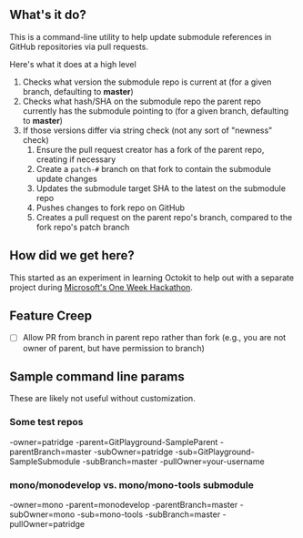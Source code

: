 ## What's it do?

This is a command-line utility to help update submodule references in GitHub repositories via pull requests.

Here's what it does at a high level

1. Checks what version the submodule repo is current at (for a given branch, defaulting to **master**)
2. Checks what hash/SHA on the submodule repo the parent repo currently has the submodule pointing to (for a given branch, defaulting to **master**)
3. If those versions differ via string check (not any sort of "newness" check)
    1. Ensure the pull request creator has a fork of the parent repo, creating if necessary
	2. Create a `patch-#` branch on that fork to contain the submodule update changes
	3. Updates the submodule target SHA to the latest on the submodule repo
	4. Pushes changes to fork repo on GitHub
	5. Creates a pull request on the parent repo's branch, compared to the fork repo's patch branch

## How did we get here?

This started as an experiment in learning Octokit to help out with a separate project during [Microsoft's One Week Hackathon](https://blogs.microsoft.com/firehose/2017/07/24/microsofts-one-week-hackathon-kicks-off-this-year-with-nonprofits-hacking-alongside-employees/).

## Feature Creep

- [ ] Allow PR from branch in parent repo rather than fork (e.g., you are not owner of parent, but have permission to branch)

## Sample command line params

These are likely not useful without customization.

### Some test repos

-owner=patridge -parent=GitPlayground-SampleParent -parentBranch=master -subOwner=patridge -sub=GitPlayground-SampleSubmodule -subBranch=master -pullOwner=your-username

### mono/monodevelop vs. mono/mono-tools submodule

-owner=mono -parent=monodevelop -parentBranch=master -subOwner=mono -sub=mono-tools -subBranch=master -pullOwner=patridge